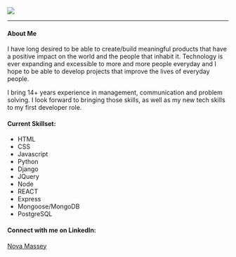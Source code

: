 <div style="width:100%;"><img src = "https://i.imgur.com/AEx0xri.png"></div>
<!---
### Greetings! 
--->
<!---
My name is Nova and I am a recent graduate of General Assembly's Software Engineering Immersive program.  I am excited to embark on the adventure of becoming a full-stack software engineer. 
--->


---
#### About Me
 I have long desired to be able to create/build meaningful products that have a positive impact on the world and the people that inhabit it. 
 Technology is ever expanding and excessible to more and more people everyday and I hope to be able to develop projects that improve the lives of everyday people.
 
 I bring 14+ years experience in management, communication and problem solving. I look forward to bringing those skills, as well as my new tech skills to my first developer role.

#### Current Skillset:
 * HTML
 * CSS
 * Javascript
 * Python
 * Django
 * JQuery
 * Node
 * REACT
 * Express
 * Mongoose/MongoDB
 * PostgreSQL


<!---
#### Here are some quick links to my deployed projects:

[Gemometry](https://gememotryjewelry.herokuapp.com/)

[Resume Architect](https://resumearchitect.herokuapp.com/) 

[Save the Monarchs](https://mongoose-monarchs.herokuapp.com/)

[WAR](https://novamassey.github.io/WAR/)
--->

#### Connect with me on LinkedIn:
[Nova Massey](https://www.linkedin.com/in/nova-massey)




